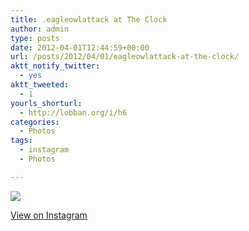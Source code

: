 ```yaml
---
title: .eagleowlattack at The Clock
author: admin
type: posts
date: 2012-04-01T12:44:59+00:00
url: /posts/2012/04/01/eagleowlattack-at-the-clock/
aktt_notify_twitter:
  - yes
aktt_tweeted:
  - 1
yourls_shorturl:
  - http://lobban.org/i/h6
categories:
  - Photos
tags:
  - instagram
  - Photos

---
```

![][1]

[View on Instagram][2]

 [1]: http://lobban.org/wp-content/uploads/HLIC/1198041ac50c3a77411d35e02c25d9dd.jpg
 [2]: http://instagr.am/p/I4JYotqljZ/
